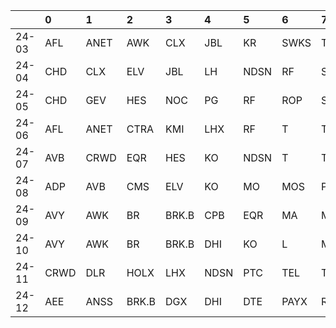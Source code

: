 |       | 0    | 1    | 2     | 3     | 4    | 5    | 6    | 7    | 8    | 9    |
|:------|:-----|:-----|:------|:------|:-----|:-----|:-----|:-----|:-----|:-----|
| 24-03 | AFL  | ANET | AWK   | CLX   | JBL  | KR   | SWKS | TSLA | UNH  | ZBH  |
| 24-04 | CHD  | CLX  | ELV   | JBL   | LH   | NDSN | RF   | SWKS | TMUS | TSLA |
| 24-05 | CHD  | GEV  | HES   | NOC   | PG   | RF   | ROP  | SWKS | TMUS | TSLA |
| 24-06 | AFL  | ANET | CTRA  | KMI   | LHX  | RF   | T    | TMUS | WELL | WMT  |
| 24-07 | AVB  | CRWD | EQR   | HES   | KO   | NDSN | T    | TMUS | TYL  | WM   |
| 24-08 | ADP  | AVB  | CMS   | ELV   | KO   | MO   | MOS  | PPL  | SWKS | V    |
| 24-09 | AVY  | AWK  | BR    | BRK.B | CPB  | EQR  | MA   | MMC  | MOS  | V    |
| 24-10 | AVY  | AWK  | BR    | BRK.B | DHI  | KO   | L    | MA   | PTC  | UNP  |
| 24-11 | CRWD | DLR  | HOLX  | LHX   | NDSN | PTC  | TEL  | TXN  | V    | WM   |
| 24-12 | AEE  | ANSS | BRK.B | DGX   | DHI  | DTE  | PAYX | REG  | WEC  | XOM  |